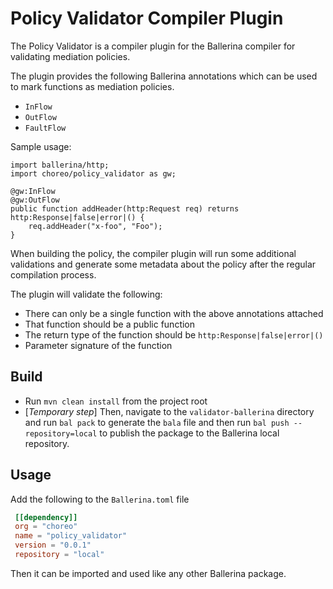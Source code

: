 # Policy Validator Compiler Plugin

The Policy Validator is a compiler plugin for the Ballerina compiler for validating mediation policies.

The plugin provides the following Ballerina annotations which can be used to mark functions as mediation policies.
- `InFlow`
- `OutFlow`
- `FaultFlow`

Sample usage:
```ballerina
import ballerina/http;
import choreo/policy_validator as gw;

@gw:InFlow
@gw:OutFlow
public function addHeader(http:Request req) returns http:Response|false|error|() {
    req.addHeader("x-foo", "Foo");
}
```

When building the policy, the compiler plugin will run some additional validations and generate some metadata about the policy after the regular compilation process. 

The plugin will validate the following:
- There can only be a single function with the above annotations attached
- That function should be a public function
- The return type of the function should be `http:Response|false|error|()`
- Parameter signature of the function

## Build
- Run `mvn clean install` from the project root
- [_Temporary step_] Then, navigate to the `validator-ballerina` directory and run `bal pack` to generate the `bala` file and then run `bal push --repository=local` to publish the package to the Ballerina local repository.

## Usage
Add the following to the `Ballerina.toml` file
```toml
 [[dependency]]
 org = "choreo"
 name = "policy_validator"
 version = "0.0.1"
 repository = "local"
```

Then it can be imported and used like any other Ballerina package. 
